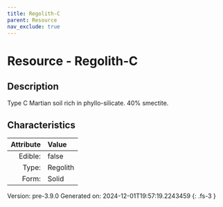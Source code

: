 ```yaml
---
title: Regolith-C
parent: Resource
nav_exclude: true
---
```

# Resource - Regolith-C

## Description
 &#10;&#9;&#9;Type C Martian soil rich in phyllo-silicate. 40% smectite.

## Characteristics

| Attribute      | Value |
|--------:|:------|
|Edible:|false|
|Type:|Regolith|
|Form:|Solid|
 



    

Version: pre-3.9.0 Generated on: 2024-12-01T19:57:19.2243459
{: .fs-3 }
